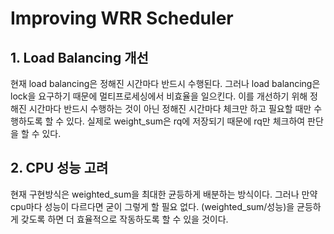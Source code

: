 # Improving WRR Scheduler

## 1. Load Balancing 개선
현재 load balancing은 정해진 시간마다 반드시 수행된다. 그러나 load balancing은 lock을 요구하기 때문에 멀티프로세싱에서 비효율을 일으킨다.
이를 개선하기 위해 정해진 시간마다 반드시 수행하는 것이 아닌 정해진 시간마다 체크만 하고 필요할 때만 수행하도록 할 수 있다.
실제로 weight_sum은 rq에 저장되기 때문에 rq만 체크하여 판단을 할 수 있다.

## 2. CPU 성능 고려
현재 구현방식은 weighted_sum을 최대한 균등하게 배분하는 방식이다. 그러나 만약 cpu마다 성능이 다르다면 굳이 그렇게 할 필요 없다.
(weighted_sum/성능)을 균등하게 갖도록 하면 더 효율적으로 작동하도록 할 수 있을 것이다. 